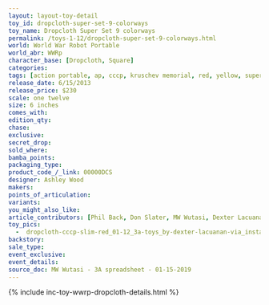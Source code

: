 ```yaml
---
layout: layout-toy-detail 
toy_id: dropcloth-super-set-9-colorways
toy_name: Dropcloth Super Set 9 colorways
permalink: /toys-1-12/dropcloth-super-set-9-colorways.html
world: World War Robot Portable
world_abr: WWRp
character_base: [Dropcloth, Square]
categories: 
tags: [action portable, ap, cccp, kruschev memorial, red, yellow, superset] 
release_date: 6/15/2013
release_price: $230 
scale: one twelve
size: 6 inches
comes_with: 
edition_qty: 
chase: 
exclusive: 
secret_drop: 
sold_where: 
bamba_points: 
packaging_type: 
product_code_/_link: 00000DCS
designer: Ashley Wood
makers: 
points_of_articulation: 
variants: 
you_might_also_like: 
article_contributors: [Phil Back, Don Slater, MW Wutasi, Dexter Lacuanan]
toy_pics: 
  -  dropcloth-cccp-slim-red_01-12_3a-toys_by-dexter-lacuanan-via_instagram.jpg
backstory:
sale_type: 
event_exclusive: 
event_details: 
source_doc: MW Wutasi - 3A spreadsheet - 01-15-2019
---
```

{% include inc-toy-wwrp-dropcloth-details.html %}